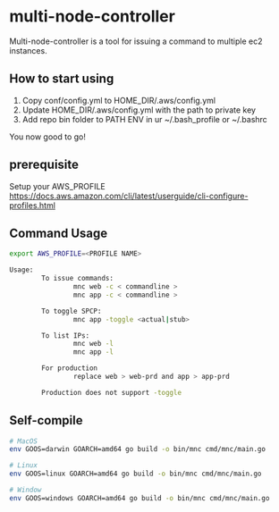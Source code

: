 # multi-node-controller

Multi-node-controller is a tool for issuing a command to multiple ec2 instances.

## How to start using

1) Copy conf/config.yml to HOME_DIR/.aws/config.yml
2) Update HOME_DIR/.aws/config.yml with the path to private key
3) Add repo bin folder to PATH ENV in ur ~/.bash_profile or ~/.bashrc

You now good to go!

## prerequisite

Setup your AWS_PROFILE
https://docs.aws.amazon.com/cli/latest/userguide/cli-configure-profiles.html

## Command Usage

```bash
export AWS_PROFILE=<PROFILE NAME>

Usage:
        To issue commands:
                mnc web -c < commandline >
                mnc app -c < commandline >

        To toggle SPCP:
                mnc app -toggle <actual|stub>

        To list IPs:
                mnc web -l
                mnc app -l

        For production
                replace web > web-prd and app > app-prd

        Production does not support -toggle
```

## Self-compile

```bash
# MacOS
env GOOS=darwin GOARCH=amd64 go build -o bin/mnc cmd/mnc/main.go

# Linux
env GOOS=linux GOARCH=amd64 go build -o bin/mnc cmd/mnc/main.go

# Window
env GOOS=windows GOARCH=amd64 go build -o bin/mnc cmd/mnc/main.go
```
